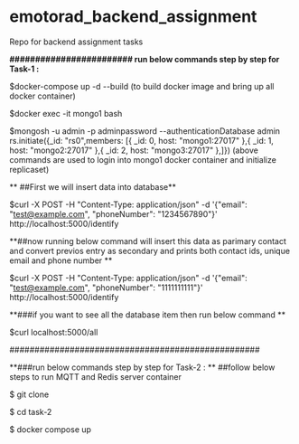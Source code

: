 # emotorad_backend_assignment
Repo for backend assignment tasks

**########################
run below commands step by step for Task-1 :**

 $docker-compose up -d --build (to build docker image and bring up all docker container)
  
  $docker exec -it mongo1 bash
 
  $mongosh -u admin -p adminpassword --authenticationDatabase admin
  rs.initiate({_id: "rs0",members: [{ _id: 0, host: "mongo1:27017" },{ _id: 1, host: "mongo2:27017" },{ _id: 2, host: "mongo3:27017" },]})
  (above commands are used to login into mongo1 docker container and initialize replicaset)

**  ##First we will insert data into database**
  
$curl -X POST -H "Content-Type: application/json" -d '{"email": "test@example.com", "phoneNumber": "1234567890"}' http://localhost:5000/identify

**##now running below command will insert this data as parimary contact and convert previos entry as secondary and prints both contact ids, unique email and phone number
**

$curl -X POST -H "Content-Type: application/json" -d '{"email": "test@example.com", "phoneNumber": "1111111111"}' http://localhost:5000/identify

**###if you want to see all the database item then run below command
**

$curl localhost:5000/all


##################################################

**###run below commands step by step for Task-2 :
**
##follow below steps to run MQTT and Redis server container

$ git clone <repo-url>

$ cd task-2

$ docker compose up
